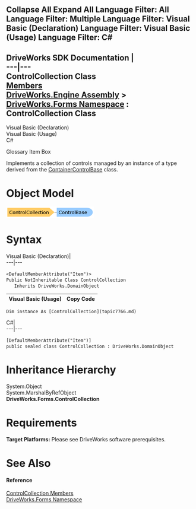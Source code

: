 Collapse All Expand All Language Filter: All  Language Filter: Multiple  Language Filter: Visual Basic (Declaration) Language Filter: Visual Basic (Usage) Language Filter: C#  
---  
DriveWorks SDK Documentation  |   
---|---  
ControlCollection Class   
[Members](topic7767.md)   
[DriveWorks.Engine Assembly](topic2156.md) > [DriveWorks.Forms Namespace](topic7266.md) : ControlCollection Class  
---  
  
Visual Basic (Declaration)    
Visual Basic (Usage)    
C# 

Glossary Item Box

Implements a collection of controls managed by an instance of a type derived from the [ContainerControlBase](topic7684.md) class. 

# Object Model

![](dotnetdiagramimages/image405.png)

# Syntax

Visual Basic (Declaration)|   
---|---  
      
    
    <DefaultMemberAttribute("Item")>
    Public NotInheritable Class ControlCollection 
       Inherits DriveWorks.DomainObject  
  
Visual Basic (Usage)| Copy Code  
---|---  
      
    
    Dim instance As [ControlCollection](topic7766.md)  
  
C#|   
---|---  
      
    
    [DefaultMemberAttribute("Item")]
    public sealed class ControlCollection : DriveWorks.DomainObject   
  
# Inheritance Hierarchy

System.Object  
System.MarshalByRefObject  
**DriveWorks.Forms.ControlCollection**  


# Requirements

**Target Platforms:** Please see DriveWorks software prerequisites.

# See Also

#### Reference

[ControlCollection Members](topic7767.md)   
[DriveWorks.Forms Namespace](topic7266.md)


